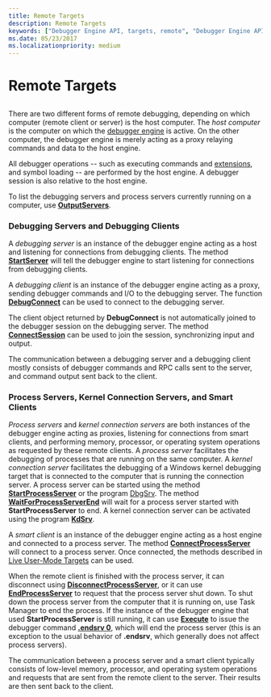 ```yaml
---
title: Remote Targets
description: Remote Targets
keywords: ["Debugger Engine API, targets, remote", "Debugger Engine API, debugging servers", "Debugger Engine API, process servers", "Debugger Engine API, kernel connection servers", "Debugger Engine API, smart clients"]
ms.date: 05/23/2017
ms.localizationpriority: medium
---
```


# Remote Targets


## <span id="ddk_remote_debugging_dbx"></span><span id="DDK_REMOTE_DEBUGGING_DBX"></span>


There are two different forms of remote debugging, depending on which computer (remote client or server) is the host computer. The *host computer* is the computer on which the [debugger engine](introduction.md#debugger-engine) is active. On the other computer, the debugger engine is merely acting as a proxy relaying commands and data to the host engine.

All debugger operations -- such as executing commands and [extensions](introduction.md#extensions), and symbol loading -- are performed by the host engine. A debugger session is also relative to the host engine.

To list the debugging servers and process servers currently running on a computer, use [**OutputServers**](/windows-hardware/drivers/ddi/dbgeng/nf-dbgeng-idebugclient5-outputservers).

### <span id="debugging_server_and_debugging_client"></span><span id="DEBUGGING_SERVER_AND_DEBUGGING_CLIENT"></span>Debugging Servers and Debugging Clients

A *debugging server* is an instance of the debugger engine acting as a host and listening for connections from debugging clients. The method [**StartServer**](/windows-hardware/drivers/ddi/dbgeng/nf-dbgeng-idebugclient5-startserver) will tell the debugger engine to start listening for connections from debugging clients.

A *debugging client* is an instance of the debugger engine acting as a proxy, sending debugger commands and I/O to the debugging server. The function [**DebugConnect**](/windows-hardware/drivers/ddi/dbgeng/nf-dbgeng-debugconnect) can be used to connect to the debugging server.

The client object returned by **DebugConnect** is not automatically joined to the debugger session on the debugging server. The method [**ConnectSession**](/windows-hardware/drivers/ddi/dbgeng/nf-dbgeng-idebugclient5-connectsession) can be used to join the session, synchronizing input and output.

The communication between a debugging server and a debugging client mostly consists of debugger commands and RPC calls sent to the server, and command output sent back to the client.

### <span id="process_server_and_smart_client"></span><span id="PROCESS_SERVER_AND_SMART_CLIENT"></span>Process Servers, Kernel Connection Servers, and Smart Clients

*Process servers* and *kernel connection servers* are both instances of the debugger engine acting as proxies, listening for connections from smart clients, and performing memory, processor, or operating system operations as requested by these remote clients. A *process server* facilitates the debugging of processes that are running on the same computer. A *kernel connection server* facilitates the debugging of a Windows kernel debugging target that is connected to the computer that is running the connection server. A process server can be started using the method [**StartProcessServer**](/windows-hardware/drivers/ddi/dbgeng/nf-dbgeng-idebugclient5-startprocessserver) or the program [DbgSrv](process-servers--user-mode-.md). The method [**WaitForProcessServerEnd**](/windows-hardware/drivers/ddi/dbgeng/nf-dbgeng-idebugclient5-waitforprocessserverend) will wait for a process server started with **StartProcessServer** to end. A kernel connection server can be activated using the program [**KdSrv**](activating-a-kd-connection-server.md).

A *smart client* is an instance of the debugger engine acting as a host engine and connected to a process server. The method [**ConnectProcessServer**](/windows-hardware/drivers/ddi/dbgeng/nf-dbgeng-idebugclient5-connectprocessserver) will connect to a process server. Once connected, the methods described in [Live User-Mode Targets](live-user-mode-targets.md) can be used.

When the remote client is finished with the process server, it can disconnect using [**DisconnectProcessServer**](/windows-hardware/drivers/ddi/dbgeng/nf-dbgeng-idebugclient5-disconnectprocessserver), or it can use [**EndProcessServer**](/windows-hardware/drivers/ddi/dbgeng/nf-dbgeng-idebugclient5-endprocessserver) to request that the process server shut down. To shut down the process server from the computer that it is running on, use Task Manager to end the process. If the instance of the debugger engine that used **StartProcessServer** is still running, it can use [**Execute**](/windows-hardware/drivers/ddi/dbgeng/nf-dbgeng-idebugcontrol3-execute) to issue the debugger command [**.endsrv 0**](-endsrv--end-debugging-server-.md), which will end the process server (this is an exception to the usual behavior of **.endsrv**, which generally does not affect process servers).

The communication between a process server and a smart client typically consists of low-level memory, processor, and operating system operations and requests that are sent from the remote client to the server. Their results are then sent back to the client.

 

